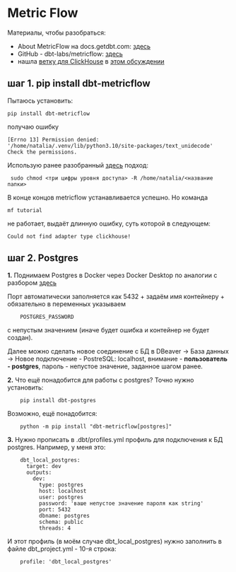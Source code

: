 # Metric Flow

Материалы, чтобы разобраться:
- About MetricFlow на docs.getdbt.com: [здесь](https://docs.getdbt.com/docs/build/about-metricflow)
- GitHub - dbt-labs/metricflow: [здесь](https://github.com/dbt-labs/metricflow)
- нашла [ветку для ClickHouse](https://github.com/kolatr-dev/metricflow/tree/feature/support-clickhouse) в [этом обсуждении](https://discourse.getdbt.com/t/metricflow-with-clickhouse-adapter/12857)

## шаг 1. pip install dbt-metricflow

Пытаюсь установить:

    pip install dbt-metricflow
  
получаю ошибку 

    [Errno 13] Permission denied: '/home/natalia/.venv/lib/python3.10/site-packages/text_unidecode'
    Check the permissions.

Использую ранее разобранный [здесь](https://github.com/Malakhova-Natalya/Snippets/blob/main/dbt/start_dbt_project_from_github/README.md) подход:

     sudo chmod <три цифры уровня доступа> -R /home/natalia/<название папки>

В конце концов metricflow устанавливается успешно. Но команда

    mf tutorial

не работает, выдаёт длинную ошибку, суть которой в следующем:

    Could not find adapter type clickhouse!

## шаг 2. Postgres

**1.** Поднимаем Postgres в Docker через Docker Desktop по аналогии с разбором [здесь](https://github.com/Malakhova-Natalya/Snippets/blob/main/other/docker_desktop/README.md)

Порт автоматически заполняется как 5432 + задаём имя контейнеру + обязательно в переменных указываем

        POSTGRES_PASSWORD

с непустым значением (иначе будет ошибка и контейнер не будет создан).

Далее можно сделать новое соединение с БД в DBeaver → База данных → Новое подключение - PostreSQL: localhost, внимание - **пользователь - postgres**, пароль -  непустое значение, заданное шагом ранее.

**2.** Что ещё понадобится для работы с postgres? Точно нужно установить:

        pip install dbt-postgres

Возможно, ещё понадобится:

        python -m pip install "dbt-metricflow[postgres]"

**3.** Нужно прописать в .dbt/profiles.yml профиль для подключения к БД postgres. Например, у меня это:

        dbt_local_postgres:
          target: dev
          outputs:
            dev:
              type: postgres
              host: localhost
              user: postgres
              password: 'ваше непустое значение пароля как string'
              port: 5432
              dbname: postgres 
              schema: public
              threads: 4

И этот профиль (в моём случае dbt_local_postgres) нужно заполнить в файле dbt_project.yml - 10-я строка:

        profile: 'dbt_local_postgres'
